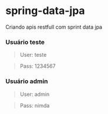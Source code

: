 # spring-data-jpa
Criando apis restfull com sprint data jpa

### Usuário teste

> User: teste

> Pass: 1234567

### Usuário admin

> User: admin

> Pass: nimda
